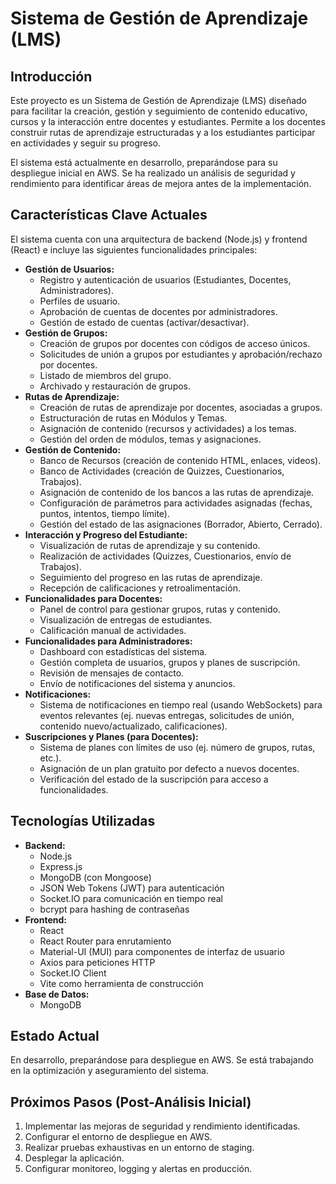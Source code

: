 # Sistema de Gestión de Aprendizaje (LMS)

## Introducción

Este proyecto es un Sistema de Gestión de Aprendizaje (LMS) diseñado para facilitar la creación, gestión y seguimiento de contenido educativo, cursos y la interacción entre docentes y estudiantes. Permite a los docentes construir rutas de aprendizaje estructuradas y a los estudiantes participar en actividades y seguir su progreso.

El sistema está actualmente en desarrollo, preparándose para su despliegue inicial en AWS. Se ha realizado un análisis de seguridad y rendimiento para identificar áreas de mejora antes de la implementación.

## Características Clave Actuales

El sistema cuenta con una arquitectura de backend (Node.js) y frontend (React) e incluye las siguientes funcionalidades principales:

*   **Gestión de Usuarios:**
    *   Registro y autenticación de usuarios (Estudiantes, Docentes, Administradores).
    *   Perfiles de usuario.
    *   Aprobación de cuentas de docentes por administradores.
    *   Gestión de estado de cuentas (activar/desactivar).
*   **Gestión de Grupos:**
    *   Creación de grupos por docentes con códigos de acceso únicos.
    *   Solicitudes de unión a grupos por estudiantes y aprobación/rechazo por docentes.
    *   Listado de miembros del grupo.
    *   Archivado y restauración de grupos.
*   **Rutas de Aprendizaje:**
    *   Creación de rutas de aprendizaje por docentes, asociadas a grupos.
    *   Estructuración de rutas en Módulos y Temas.
    *   Asignación de contenido (recursos y actividades) a los temas.
    *   Gestión del orden de módulos, temas y asignaciones.
*   **Gestión de Contenido:**
    *   Banco de Recursos (creación de contenido HTML, enlaces, videos).
    *   Banco de Actividades (creación de Quizzes, Cuestionarios, Trabajos).
    *   Asignación de contenido de los bancos a las rutas de aprendizaje.
    *   Configuración de parámetros para actividades asignadas (fechas, puntos, intentos, tiempo límite).
    *   Gestión del estado de las asignaciones (Borrador, Abierto, Cerrado).
*   **Interacción y Progreso del Estudiante:**
    *   Visualización de rutas de aprendizaje y su contenido.
    *   Realización de actividades (Quizzes, Cuestionarios, envío de Trabajos).
    *   Seguimiento del progreso en las rutas de aprendizaje.
    *   Recepción de calificaciones y retroalimentación.
*   **Funcionalidades para Docentes:**
    *   Panel de control para gestionar grupos, rutas y contenido.
    *   Visualización de entregas de estudiantes.
    *   Calificación manual de actividades.
*   **Funcionalidades para Administradores:**
    *   Dashboard con estadísticas del sistema.
    *   Gestión completa de usuarios, grupos y planes de suscripción.
    *   Revisión de mensajes de contacto.
    *   Envío de notificaciones del sistema y anuncios.
*   **Notificaciones:**
    *   Sistema de notificaciones en tiempo real (usando WebSockets) para eventos relevantes (ej. nuevas entregas, solicitudes de unión, contenido nuevo/actualizado, calificaciones).
*   **Suscripciones y Planes (para Docentes):**
    *   Sistema de planes con límites de uso (ej. número de grupos, rutas, etc.).
    *   Asignación de un plan gratuito por defecto a nuevos docentes.
    *   Verificación del estado de la suscripción para acceso a funcionalidades.

## Tecnologías Utilizadas

*   **Backend:**
    *   Node.js
    *   Express.js
    *   MongoDB (con Mongoose)
    *   JSON Web Tokens (JWT) para autenticación
    *   Socket.IO para comunicación en tiempo real
    *   bcrypt para hashing de contraseñas
*   **Frontend:**
    *   React
    *   React Router para enrutamiento
    *   Material-UI (MUI) para componentes de interfaz de usuario
    *   Axios para peticiones HTTP
    *   Socket.IO Client
    *   Vite como herramienta de construcción
*   **Base de Datos:**
    *   MongoDB

## Estado Actual

En desarrollo, preparándose para despliegue en AWS. Se está trabajando en la optimización y aseguramiento del sistema.

## Próximos Pasos (Post-Análisis Inicial)

1.  Implementar las mejoras de seguridad y rendimiento identificadas.
2.  Configurar el entorno de despliegue en AWS.
3.  Realizar pruebas exhaustivas en un entorno de staging.
4.  Desplegar la aplicación.
5.  Configurar monitoreo, logging y alertas en producción.
```
